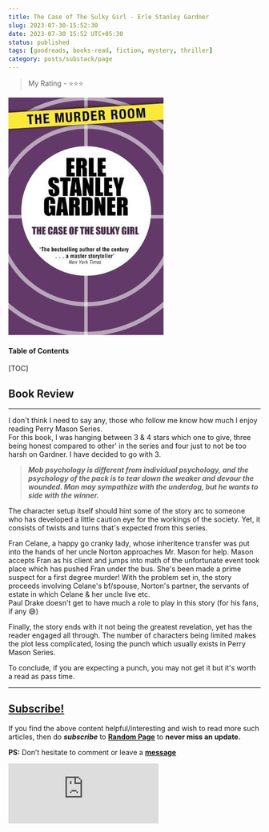 ```yaml
---
title: The Case of The Sulky Girl - Erle Stanley Gardner
slug: 2023-07-30-15:52:30
date: 2023-07-30 15:52 UTC+05:30
status: published
tags: [goodreads, books-read, fiction, mystery, thriller]
category: posts/substack/page
---
```


> My Rating - ⭐⭐⭐

![](/images/The%20Case%20of%20The%20Sulky%20Girl.jpg)
<h4>Table of Contents</h4>
[TOC]

## Book Review
---
I don't think I need to say any, those who follow me know how much I enjoy reading Perry Mason Series.    
For this book, I was hanging between 3 & 4 stars which one to give, three being honest compared to other' in the series and four just to not be too harsh on Gardner. I have decided to go with 3.  
  

> ***Mob psychology is different from individual psychology, and the psychology of the pack is to tear down the weaker and devour the wounded. Man may sympathize with the underdog, but he wants to side with the winner.***

    
The character setup itself should hint some of the story arc to someone who has developed a little caution eye for the workings of the society. Yet, it consists of twists and turns that's expected from this series. 

Fran Celane, a happy go cranky lady, whose inheritence transfer was put into the hands of her uncle Norton approaches Mr. Mason for help. Mason accepts Fran as his client and jumps into math of the unfortunate event took place which has pushed Fran under the bus. She's been made a prime suspect for a first degree murder! With the problem set in, the story proceeds involving Celane's bf/spouse, Norton's partner, the servants of estate in which Celane & her uncle live etc.   
Paul Drake doesn't get to have much a role to play in this story (for his fans, if any 😅)

Finally, the story ends with it not being the greatest revelation, yet has the reader engaged all through. The number of characters being limited makes the plot less complicated, losing the punch which usually exists in Perry Mason Series.
  
To conclude, if you are expecting a punch, you may not get it but it's worth a read as pass time.


---
## [Subscribe!]()
If you find the above content helpful/interesting and wish to read more such articles, then do _**subscribe**_ to [**Random Page**](https://randompage8.substack.com/) to **never miss an update.**

**PS:** Don’t hesitate to comment or leave a **[message](https://twitter.com/randompages8)**
<div class="row">
	<iframe src="https://randompage8.substack.com/embed" max-width="480" height="120" frameborder="0" scrolling="no" class="centred"></iframe>
	<br>
</div>